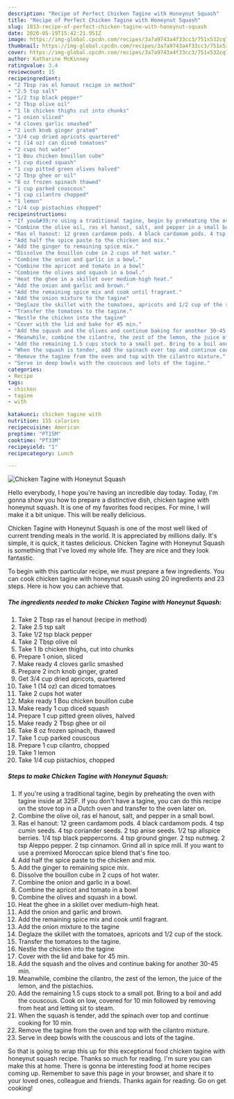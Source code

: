 ```yaml
---
description: "Recipe of Perfect Chicken Tagine with Honeynut Squash"
title: "Recipe of Perfect Chicken Tagine with Honeynut Squash"
slug: 1833-recipe-of-perfect-chicken-tagine-with-honeynut-squash
date: 2020-05-19T15:42:21.951Z
image: https://img-global.cpcdn.com/recipes/3a7a9743a4f33cc3/751x532cq70/chicken-tagine-with-honeynut-squash-recipe-main-photo.jpg
thumbnail: https://img-global.cpcdn.com/recipes/3a7a9743a4f33cc3/751x532cq70/chicken-tagine-with-honeynut-squash-recipe-main-photo.jpg
cover: https://img-global.cpcdn.com/recipes/3a7a9743a4f33cc3/751x532cq70/chicken-tagine-with-honeynut-squash-recipe-main-photo.jpg
author: Katharine McKinney
ratingvalue: 3.4
reviewcount: 15
recipeingredient:
- "2 Tbsp ras el hanout recipe in method"
- "2.5 tsp salt"
- "1/2 tsp black pepper"
- "2 Tbsp olive oil"
- "1 lb chicken thighs cut into chunks"
- "1 onion sliced"
- "4 cloves garlic smashed"
- "2 inch knob ginger grated"
- "3/4 cup dried apricots quartered"
- "1 (14 oz) can diced tomatoes"
- "2 cups hot water"
- "1 Bou chicken bouillon cube"
- "1 cup diced squash"
- "1 cup pitted green olives halved"
- "2 Tbsp ghee or oil"
- "8 oz frozen spinach thawed"
- "1 cup parked couscous"
- "1 cup cilantro chopped"
- "1 lemon"
- "1/4 cup pistachios chopped"
recipeinstructions:
- "If you&#39;re using a traditional tagine, begin by preheating the oven with tagine inside at 325F. If you don&#39;t have a tagine, you can do this recipe on the stove top in a Dutch oven and transfer to the oven later on."
- "Combine the olive oil, ras el hanout, salt, and pepper in a small bowl."
- "Ras el hanout: 12 green cardamom pods. 4 black cardamom pods. 4 tsp cumin seeds. 4 tsp coriander seeds. 2 tsp anise seeds. 1/2 tsp allspice berries. 1/4 tsp black peppercorns. 4 tsp ground ginger. 2 tsp nutmeg. 2 tsp Aleppo pepper. 2 tsp cinnamon. Grind all in spice mill. If you want to use a premixed Moroccan spice blend that&#39;s fine too."
- "Add half the spice paste to the chicken and mix."
- "Add the ginger to remaining spice mix."
- "Dissolve the bouillon cube in 2 cups of hot water."
- "Combine the onion and garlic in a bowl."
- "Combine the apricot and tomato in a bowl"
- "Combine the olives and squash in a bowl."
- "Heat the ghee in a skillet over medium-high heat."
- "Add the onion and garlic and brown."
- "Add the remaining spice mix and cook until fragrant."
- "Add the onion mixture to the tagine"
- "Deglaze the skillet with the tomatoes, apricots and 1/2 cup of the stock."
- "Transfer the tomatoes to the tagine."
- "Nestle the chicken into the tagine"
- "Cover with the lid and bake for 45 min."
- "Add the squash and the olives and continue baking for another 30-45 min."
- "Meanwhile, combine the cilantro, the zest of the lemon, the juice of the lemon, and the pistachios."
- "Add the remaining 1.5 cups stock to a small pot. Bring to a boil and add the couscous. Cook on low, covered for 10 min followed by removing from heat and letting sit to steam."
- "When the squash is tender, add the spinach over top and continue cooking for 10 min."
- "Remove the tagine from the oven and top with the cilantro mixture."
- "Serve in deep bowls with the couscous and lots of the tagine."
categories:
- Recipe
tags:
- chicken
- tagine
- with

katakunci: chicken tagine with 
nutrition: 155 calories
recipecuisine: American
preptime: "PT15M"
cooktime: "PT33M"
recipeyield: "1"
recipecategory: Lunch

---
```



![Chicken Tagine with Honeynut Squash](https://img-global.cpcdn.com/recipes/3a7a9743a4f33cc3/751x532cq70/chicken-tagine-with-honeynut-squash-recipe-main-photo.jpg)

Hello everybody, I hope you're having an incredible day today. Today, I'm gonna show you how to prepare a distinctive dish, chicken tagine with honeynut squash. It is one of my favorites food recipes. For mine, I will make it a bit unique. This will be really delicious.



Chicken Tagine with Honeynut Squash is one of the most well liked of current trending meals in the world. It is appreciated by millions daily. It's simple, it is quick, it tastes delicious. Chicken Tagine with Honeynut Squash is something that I've loved my whole life. They are nice and they look fantastic.


To begin with this particular recipe, we must prepare a few ingredients. You can cook chicken tagine with honeynut squash using 20 ingredients and 23 steps. Here is how you can achieve that.

<!--inarticleads1-->

##### The ingredients needed to make Chicken Tagine with Honeynut Squash:

1. Take 2 Tbsp ras el hanout (recipe in method)
1. Take 2.5 tsp salt
1. Take 1/2 tsp black pepper
1. Take 2 Tbsp olive oil
1. Take 1 lb chicken thighs, cut into chunks
1. Prepare 1 onion, sliced
1. Make ready 4 cloves garlic smashed
1. Prepare 2 inch knob ginger, grated
1. Get 3/4 cup dried apricots, quartered
1. Take 1 (14 oz) can diced tomatoes
1. Take 2 cups hot water
1. Make ready 1 Bou chicken bouillon cube
1. Make ready 1 cup diced squash
1. Prepare 1 cup pitted green olives, halved
1. Make ready 2 Tbsp ghee or oil
1. Take 8 oz frozen spinach, thawed
1. Take 1 cup parked couscous
1. Prepare 1 cup cilantro, chopped
1. Take 1 lemon
1. Take 1/4 cup pistachios, chopped




<!--inarticleads2-->

##### Steps to make Chicken Tagine with Honeynut Squash:

1. If you&#39;re using a traditional tagine, begin by preheating the oven with tagine inside at 325F. If you don&#39;t have a tagine, you can do this recipe on the stove top in a Dutch oven and transfer to the oven later on.
1. Combine the olive oil, ras el hanout, salt, and pepper in a small bowl.
1. Ras el hanout: 12 green cardamom pods. 4 black cardamom pods. 4 tsp cumin seeds. 4 tsp coriander seeds. 2 tsp anise seeds. 1/2 tsp allspice berries. 1/4 tsp black peppercorns. 4 tsp ground ginger. 2 tsp nutmeg. 2 tsp Aleppo pepper. 2 tsp cinnamon. Grind all in spice mill. If you want to use a premixed Moroccan spice blend that&#39;s fine too.
1. Add half the spice paste to the chicken and mix.
1. Add the ginger to remaining spice mix.
1. Dissolve the bouillon cube in 2 cups of hot water.
1. Combine the onion and garlic in a bowl.
1. Combine the apricot and tomato in a bowl
1. Combine the olives and squash in a bowl.
1. Heat the ghee in a skillet over medium-high heat.
1. Add the onion and garlic and brown.
1. Add the remaining spice mix and cook until fragrant.
1. Add the onion mixture to the tagine
1. Deglaze the skillet with the tomatoes, apricots and 1/2 cup of the stock.
1. Transfer the tomatoes to the tagine.
1. Nestle the chicken into the tagine
1. Cover with the lid and bake for 45 min.
1. Add the squash and the olives and continue baking for another 30-45 min.
1. Meanwhile, combine the cilantro, the zest of the lemon, the juice of the lemon, and the pistachios.
1. Add the remaining 1.5 cups stock to a small pot. Bring to a boil and add the couscous. Cook on low, covered for 10 min followed by removing from heat and letting sit to steam.
1. When the squash is tender, add the spinach over top and continue cooking for 10 min.
1. Remove the tagine from the oven and top with the cilantro mixture.
1. Serve in deep bowls with the couscous and lots of the tagine.




So that is going to wrap this up for this exceptional food chicken tagine with honeynut squash recipe. Thanks so much for reading. I'm sure you can make this at home. There is gonna be interesting food at home recipes coming up. Remember to save this page in your browser, and share it to your loved ones, colleague and friends. Thanks again for reading. Go on get cooking!
